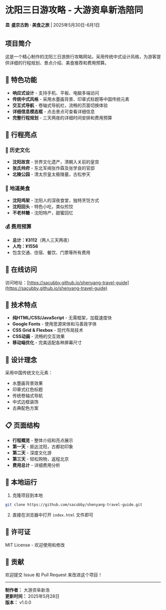 # 沈阳三日游攻略 - 大游资阜新浩陪同

🏛️ **盛京古韵 · 美食之旅** | 2025年5月30日-6月1日

## 项目简介

这是一个精心制作的沈阳三日游旅行攻略网站，采用传统中式设计风格，为游客提供详细的行程规划、景点介绍、美食推荐和费用预算。

## 🌟 特色功能

- **响应式设计** - 支持手机、平板、电脑多端访问
- **传统中式风格** - 采用水墨画背景、印章式标题等中国传统元素
- **交互式导航** - 卷轴式导航栏，流畅的页面切换体验
- **详细信息模态框** - 点击景点可查看详细信息
- **完整行程规划** - 三天两夜的详细时间安排和费用预算

## 🎯 行程亮点

### 🏰 历史文化
- **沈阳故宫** - 世界文化遗产，清朝入关前的皇宫
- **张氏帅府** - 东北军阀张作霖及张学良的官邸
- **北陵公园** - 清太宗皇太极陵墓，古松参天

### 🍜 地道美食
- **沈阳鸡架** - 沈阳人的深夜食堂，独特烹饪方式
- **沈阳回头** - 特色小吃，类似煎饺
- **不老林糖** - 沈阳特产，甜蜜回忆

### 💰 费用预算
- **总计：¥3112**（两人三天两夜）
- **人均：¥1556**
- 包含交通、住宿、餐饮、门票等所有费用

## 🚀 在线访问

访问地址：[https://sacubby.github.io/shenyang-travel-guide](https://sacubby.github.io/shenyang-travel-guide)

## 📱 技术特点

- **纯HTML/CSS/JavaScript** - 无需框架，加载速度快
- **Google Fonts** - 使用思源宋体和马善政字体
- **CSS Grid & Flexbox** - 现代布局技术
- **CSS动画** - 流畅的交互效果
- **移动端优化** - 完美适配各种屏幕尺寸

## 🎨 设计理念

采用中国传统文化元素：
- 水墨画背景效果
- 印章式红色标题
- 传统卷轴式导航
- 中式边框装饰
- 古典配色方案

## 📋 页面结构

- **行程概览** - 整体介绍和亮点展示
- **第一天** - 抵达沈阳，古都初印象
- **第二天** - 深度文化游
- **第三天** - 轻松购物，返程北京
- **费用总计** - 详细费用分析

## 🔧 本地运行

1. 克隆项目到本地
```bash
git clone https://github.com/sacubby/shenyang-travel-guide.git
```

2. 直接在浏览器中打开 `index.html` 文件即可

## 📄 许可证

MIT License - 欢迎使用和修改

## 👥 贡献

欢迎提交 Issue 和 Pull Request 来改进这个项目！

---

**制作者：** 大游资阜新浩  
**更新时间：** 2025年5月28日  
**版本：** v1.0.0 